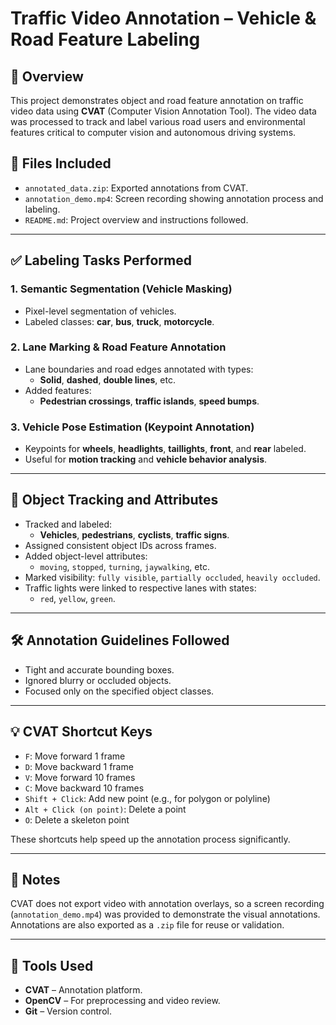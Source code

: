 # Traffic Video Annotation – Vehicle & Road Feature Labeling

## 📌 Overview
This project demonstrates object and road feature annotation on traffic video data using **CVAT** (Computer Vision Annotation Tool). The video data was processed to track and label various road users and environmental features critical to computer vision and autonomous driving systems.

## 📁 Files Included
- `annotated_data.zip`: Exported annotations from CVAT.
- `annotation_demo.mp4`: Screen recording showing annotation process and labeling.
- `README.md`: Project overview and instructions followed.

---

## ✅ Labeling Tasks Performed

### 1. Semantic Segmentation (Vehicle Masking)
- Pixel-level segmentation of vehicles.
- Labeled classes: **car**, **bus**, **truck**, **motorcycle**.

### 2. Lane Marking & Road Feature Annotation
- Lane boundaries and road edges annotated with types:
  - **Solid**, **dashed**, **double lines**, etc.
- Added features:
  - **Pedestrian crossings**, **traffic islands**, **speed bumps**.

### 3. Vehicle Pose Estimation (Keypoint Annotation)
- Keypoints for **wheels**, **headlights**, **taillights**, **front**, and **rear** labeled.
- Useful for **motion tracking** and **vehicle behavior analysis**.

---

## 🧠 Object Tracking and Attributes

- Tracked and labeled:
  - **Vehicles**, **pedestrians**, **cyclists**, **traffic signs**.
- Assigned consistent object IDs across frames.
- Added object-level attributes:
  - `moving`, `stopped`, `turning`, `jaywalking`, etc.
- Marked visibility: `fully visible`, `partially occluded`, `heavily occluded`.
- Traffic lights were linked to respective lanes with states:
  - `red`, `yellow`, `green`.

---

## 🛠️ Annotation Guidelines Followed
- Tight and accurate bounding boxes.
- Ignored blurry or occluded objects.
- Focused only on the specified object classes.

---

## 💡 CVAT Shortcut Keys

- `F`: Move forward 1 frame  
- `D`: Move backward 1 frame  
- `V`: Move forward 10 frames  
- `C`: Move backward 10 frames  
- `Shift + Click`: Add new point (e.g., for polygon or polyline)  
- `Alt + Click (on point)`: Delete a point  
- `O`: Delete a skeleton point  

These shortcuts help speed up the annotation process significantly.

---


## 🔗 Notes
CVAT does not export video with annotation overlays, so a screen recording (`annotation_demo.mp4`) was provided to demonstrate the visual annotations. Annotations are also exported as a `.zip` file for reuse or validation.

---

## 🚀 Tools Used
- **CVAT** – Annotation platform.
- **OpenCV** – For preprocessing and video review.
- **Git** – Version control.
